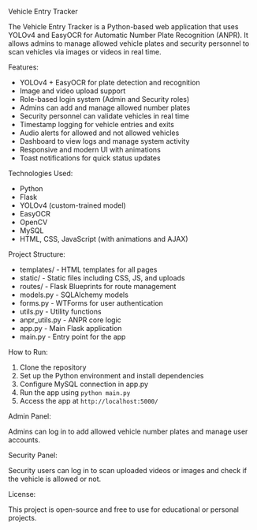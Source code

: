 
Vehicle Entry Tracker

The Vehicle Entry Tracker is a Python-based web application that uses YOLOv4 and EasyOCR for Automatic Number Plate Recognition (ANPR). It allows admins to manage allowed vehicle plates and security personnel to scan vehicles via images or videos in real time.

Features:

* YOLOv4 + EasyOCR for plate detection and recognition
* Image and video upload support
* Role-based login system (Admin and Security roles)
* Admins can add and manage allowed number plates
* Security personnel can validate vehicles in real time
* Timestamp logging for vehicle entries and exits
* Audio alerts for allowed and not allowed vehicles
* Dashboard to view logs and manage system activity
* Responsive and modern UI with animations
* Toast notifications for quick status updates

Technologies Used:

* Python
* Flask
* YOLOv4 (custom-trained model)
* EasyOCR
* OpenCV
* MySQL
* HTML, CSS, JavaScript (with animations and AJAX)

Project Structure:

* templates/ - HTML templates for all pages
* static/ - Static files including CSS, JS, and uploads
* routes/ - Flask Blueprints for route management
* models.py - SQLAlchemy models
* forms.py - WTForms for user authentication
* utils.py - Utility functions
* anpr\_utils.py - ANPR core logic
* app.py - Main Flask application
* main.py - Entry point for the app

How to Run:

1. Clone the repository
2. Set up the Python environment and install dependencies
3. Configure MySQL connection in app.py
4. Run the app using `python main.py`
5. Access the app at `http://localhost:5000/`

Admin Panel:

Admins can log in to add allowed vehicle number plates and manage user accounts.

Security Panel:

Security users can log in to scan uploaded videos or images and check if the vehicle is allowed or not.

License:

This project is open-source and free to use for educational or personal projects.
